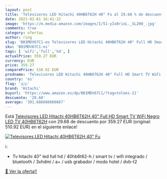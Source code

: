 ```yaml
---
layout: post
title: 'Televisores LED Hitachi 40HB6T62H 40" Fu al 29.68 % de descuento'
date: 2021-02-01 16:41:22
image: 'https://m.media-amazon.com/images/I/51-yIo8rioL._SL200_.jpg'
comments: true
category: ofertas
author: ring
slug: 'B01MDV67C1-es Televisores LED Hitachi 40HB6T62H 40" Full HD Smart TV...'
sku: 'B01MDV67C1-es'
tags: [ 'wifi','full','hd', ]
actualPrice: 359.27 EUR
currency: EUR
price: 359.27
comparePrice: 510.92 EUR
prodname: 'Televisores LED Hitachi 40HB6T62H 40" Full HD Smart TV WiFi Negro LED TV 40HB6T62H'
country: 'es'
flag: '🇪🇸'
brand: 'Hitachi'
buyurl: 'https://www.amazon.es/dp/B01MDV67C1/?tag=tolees-21'
descuento: '29.68'
average: '391.686666666667'
---
```


Está [Televisores LED Hitachi 40HB6T62H 40" Full HD Smart TV WiFi Negro LED TV 40HB6T62H](https://www.amazon.es/dp/B01MDV67C1/?tag=tolees-21) con 29.68 de descuento por 359.27 EUR (original: 510.92 EUR) en el siguiente enlace!

[![Televisores LED Hitachi 40HB6T62H 40" Fu](https://m.media-amazon.com/images/I/51-yIo8rioL._SL200_.jpg)](https://www.amazon.es/dp/B01MDV67C1/?tag=tolees-21)

ℹ️:

- Tv hitachi 40" led full hd / 40hb6t62-h / smart tv / wifi integrado / bluetooth / 3xhdmi / a+ / usb grabador / modo hotel / dvb-t2

[🛒 Ver la oferta!!](https://www.amazon.es/dp/B01MDV67C1/?tag=tolees-21)
